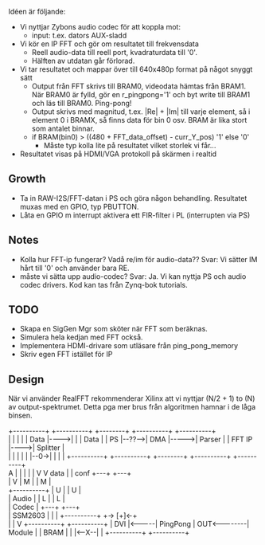 Idéen är följande:

- Vi nyttjar Zybons audio codec för att koppla mot:
    - input: t.ex. dators AUX-sladd
- Vi kör en IP FFT och gör om resultatet till frekvensdata
    - Reell audio-data till reell port, kvadraturdata till '0'. 
    - Hälften av utdatan går förlorad.
- Vi tar resultatet och mappar över till 640x480p format på något snyggt sätt
    - Output från FFT skrivs till BRAM0, videodata hämtas från BRAM1. När BRAM0 är fylld, gör en r_pingpong='1' och byt write till BRAM1 och läs till BRAM0. Ping-pong!
    - Output skrivs med magnitud, t.ex. |Re| + |Im| till varje element, så i element 0 i BRAMX, så finns data för bin 0 osv. BRAM är lika stort som antalet binnar.
    - if BRAM(bin0) > ((480 + FFT_data_offset) - curr_Y_pos) '1' else '0'
        - Måste typ kolla lite på resultatet vilket storlek vi får...
- Resultatet visas på HDMI/VGA protokoll på skärmen i realtid


## Growth
- Ta in RAW-I2S/FFT-datan i PS och göra någon behandling. Resultatet muxas med en GPIO, typ PBUTTON.
- Låta en GPIO m interrupt aktivera ett FIR-filter i PL (interrupten via PS)

## Notes
- Kolla hur FFT-ip fungerar? Vadå re/im för audio-data??
    Svar: Vi sätter IM hårt till '0' och använder bara RE.
- måste vi sätta upp audio-codec?
    Svar: Ja. Vi kan nyttja PS och audio codec drivers. Kod kan tas från Zynq-bok tutorials.


## TODO
- Skapa en SigGen Mgr som sköter när FFT som beräknas.
- Simulera hela kedjan med FFT också.
- Implementera HDMI-drivare som utläsare från ping_pong_memory
- Skriv egen FFT istället för IP



## Design
När vi använder RealFFT rekommenderar Xilinx att vi nyttjar (N/2 + 1) to (N) av output-spektrumet. Detta pga mer brus från algoritmen hamnar i de låga binsen.





+----------+       +----------+      +--------+     +----------+     +----------+     
|          |       |          |      | Data   |---->|          |     | Data     |
|    PS    |--??-->|   DMA    |----->| Parser |     |  FFT IP  |---->| Splitter |       
|          |       |          |      |        |--0->|          |     |          |
+----------+       +----------+      +--------+     +----------+     +----------+       
      A |                                                             |        |
      | |                                                             V        V
 data | | conf                                                      +---+    +---+        
      | V                                                           | M |    | M |      
+----------+                                                        | U |    | U |      
|  Audio   |                                                        | L |    | L |      
|  Codec   |                                                        +---+    +---+         
|  SSM2603 |                                                          |        |
+----------+                                                          +-> [+]<-+     
                                                                           |
                                                                           |
                                                                           V
                                                    +----------+      +----------+
                                                    | DVI      |<-----| PingPong |
                                        OUT<--------| Module   |      | BRAM     |
                                                    |          |<--X--|          |
                                                    +----------+      +----------+ 
                                                               
                                                               
                                                               
                                                               
                                                                    
                                                                    




















